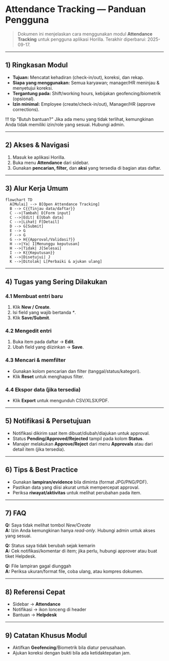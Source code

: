 # Attendance Tracking — Panduan Pengguna

> Dokumen ini menjelaskan cara menggunakan modul **Attendance Tracking** untuk pengguna aplikasi Horilla.
> Terakhir diperbarui: 2025-09-17.

---

## 1) Ringkasan Modul
- **Tujuan:** Mencatat kehadiran (check-in/out), koreksi, dan rekap.
- **Siapa yang menggunakan:** Semua karyawan; manager/HR meninjau & menyetujui koreksi.
- **Tergantung pada:** Shift/working hours, kebijakan geofencing/biometrik (opsional).
- **Izin minimal:** Employee (create/check-in/out), Manager/HR (approve corrections).

!!! tip "Butuh bantuan?"
    Jika ada menu yang tidak terlihat, kemungkinan Anda tidak memiliki izin/role yang sesuai. Hubungi admin.

---

## 2) Akses & Navigasi
1. Masuk ke aplikasi Horilla.
2. Buka menu **Attendance** dari sidebar.
3. Gunakan **pencarian, filter,** dan **aksi** yang tersedia di bagian atas daftar.

---

## 3) Alur Kerja Umum

```mermaid
flowchart TD
  A[Mulai] --> B[Open Attendance Tracking]
  B --> C{{Tinjau data/daftar}}
  C -->|Tambah| D[Form input]
  C -->|Edit| E[Ubah data]
  C -->|Lihat| F[Detail]
  D --> G[Submit]
  E --> G
  F --> G
  G --> H{{Approval/Validasi?}}
  H -->|Ya| I[Menunggu keputusan]
  H -->|Tidak| J[Selesai]
  I --> K{{Keputusan}}
  K -->|Disetujui| J
  K -->|Ditolak| L[Perbaiki & ajukan ulang]
```

---

## 4) Tugas yang Sering Dilakukan

### 4.1 Membuat entri baru
1. Klik **New / Create**.
2. Isi field yang wajib bertanda *\**.
3. Klik **Save/Submit**.

### 4.2 Mengedit entri
1. Buka item pada daftar → **Edit**.
2. Ubah field yang diizinkan → **Save**.

### 4.3 Mencari & memfilter
- Gunakan kolom pencarian dan filter (tanggal/status/kategori).
- Klik **Reset** untuk menghapus filter.

### 4.4 Ekspor data (jika tersedia)
- Klik **Export** untuk mengunduh CSV/XLSX/PDF.

---

## 5) Notifikasi & Persetujuan
- Notifikasi dikirim saat item dibuat/diubah/diajukan untuk approval.
- Status **Pending/Approved/Rejected** tampil pada kolom **Status**.
- Manajer melakukan **Approve/Reject** dari menu **Approvals** atau dari detail item (jika tersedia).

---

## 6) Tips & Best Practice
- Gunakan **lampiran/evidence** bila diminta (format JPG/PNG/PDF).
- Pastikan data yang diisi akurat untuk mempercepat approval.
- Periksa **riwayat/aktivitas** untuk melihat perubahan pada item.

---

## 7) FAQ
**Q:** Saya tidak melihat tombol *New/Create*  
**A:** Izin Anda kemungkinan hanya *read-only*. Hubungi admin untuk akses yang sesuai.

**Q:** Status saya tidak berubah sejak kemarin  
**A:** Cek notifikasi/komentar di item; jika perlu, hubungi approver atau buat tiket Helpdesk.

**Q:** File lampiran gagal diunggah  
**A:** Periksa ukuran/format file, coba ulang, atau kompres dokumen.

---

## 8) Referensi Cepat
- Sidebar → **Attendance**
- Notifikasi → ikon lonceng di header
- Bantuan → **Helpdesk**

---

## 9) Catatan Khusus Modul
- Aktifkan **Geofencing**/Biometrik bila diatur perusahaan.
- Ajukan koreksi dengan bukti bila ada ketidaktepatan jam.

